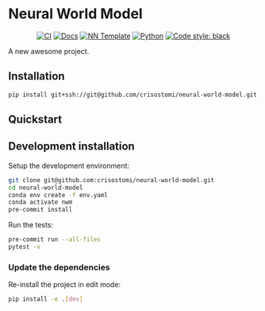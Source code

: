 # Neural World Model

<p align="center">
    <a href="https://github.com/crisostomi/neural-world-model/actions/workflows/test_suite.yml"><img alt="CI" src=https://img.shields.io/github/workflow/status/crisostomi/neural-world-model/Test%20Suite/main?label=main%20checks></a>
    <a href="https://crisostomi.github.io/neural-world-model"><img alt="Docs" src=https://img.shields.io/github/deployments/crisostomi/neural-world-model/github-pages?label=docs></a>
    <a href="https://github.com/grok-ai/nn-template"><img alt="NN Template" src="https://shields.io/badge/nn--template-0.2.2-emerald?style=flat&labelColor=gray"></a>
    <a href="https://www.python.org/downloads/"><img alt="Python" src="https://img.shields.io/badge/python-3.8-blue.svg"></a>
    <a href="https://black.readthedocs.io/en/stable/"><img alt="Code style: black" src="https://img.shields.io/badge/code%20style-black-000000.svg"></a>
</p>

A new awesome project.


## Installation

```bash
pip install git+ssh://git@github.com/crisostomi/neural-world-model.git
```


## Quickstart

[comment]: <> (> Fill me!)


## Development installation

Setup the development environment:

```bash
git clone git@github.com:crisostomi/neural-world-model.git
cd neural-world-model
conda env create -f env.yaml
conda activate nwm
pre-commit install
```

Run the tests:

```bash
pre-commit run --all-files
pytest -v
```


### Update the dependencies

Re-install the project in edit mode:

```bash
pip install -e .[dev]
```
